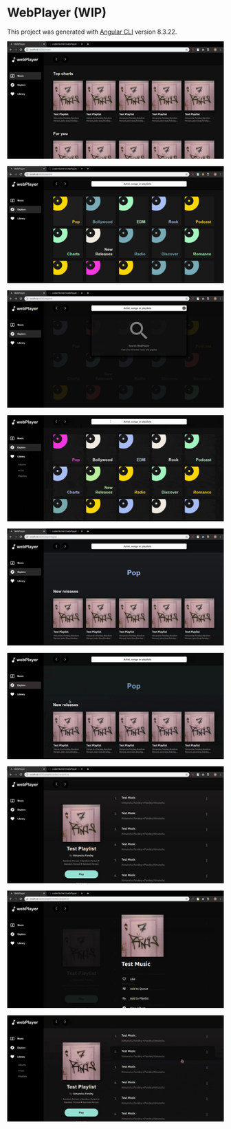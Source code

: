 # WebPlayer (WIP)

This project was generated with [Angular CLI](https://github.com/angular/angular-cli) version 8.3.22.

![](https://raw.githubusercontent.com/coderINcheif/webPlayer/master/sample-images/home.png)

![](https://raw.githubusercontent.com/coderINcheif/webPlayer/master/sample-images/generes.png)

![](https://raw.githubusercontent.com/coderINcheif/webPlayer/master/sample-images/search.png)

![](https://raw.githubusercontent.com/coderINcheif/webPlayer/master/sample-images/search.gif)

![](https://raw.githubusercontent.com/coderINcheif/webPlayer/master/sample-images/genere_music.png)

![](https://raw.githubusercontent.com/coderINcheif/webPlayer/6669c49c0607e84a343480d29b2e39eb76666b40/sample-images/genere_music.gif)

![](https://raw.githubusercontent.com/coderINcheif/webPlayer/master/sample-images/playlist_detail.png)

![](https://raw.githubusercontent.com/coderINcheif/webPlayer/master/sample-images/actions.png)

![](https://raw.githubusercontent.com/coderINcheif/webPlayer/master/sample-images/playlist.gif)
